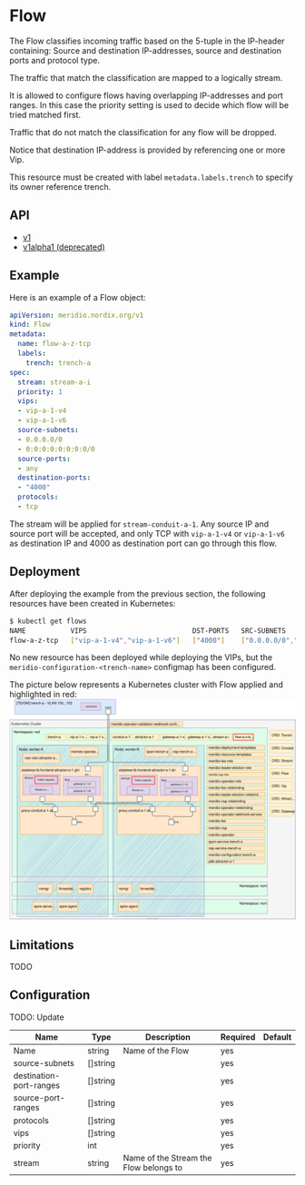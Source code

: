 # Flow

The Flow classifies incoming traffic based on the 5-tuple in the IP-header containing: Source and destination IP-addresses, source and destination ports and protocol type.

The traffic that match the classification are mapped to a logically stream.

It is allowed to configure flows having overlapping IP-addresses and port ranges. In this case the priority setting is used to decide which flow will be tried matched first. 

Traffic that do not match the classification for any flow will be dropped.

Notice that destination IP-address is provided by referencing one or more Vip.

This resource must be created with label `metadata.labels.trench` to specify its owner reference trench.

## API

- [v1](https://github.com/Nordix/Meridio/blob/master/api/v1/flow_types.go)
- [v1alpha1 (deprecated)](https://github.com/Nordix/Meridio/blob/master/api/v1alpha1/flow_types.go)

## Example

Here is an example of a Flow object:

```yaml
apiVersion: meridio.nordix.org/v1
kind: Flow
metadata:
  name: flow-a-z-tcp
  labels:
    trench: trench-a
spec:
  stream: stream-a-i
  priority: 1
  vips:
  - vip-a-1-v4
  - vip-a-1-v6
  source-subnets:
  - 0.0.0.0/0
  - 0:0:0:0:0:0:0:0/0
  source-ports:
  - any
  destination-ports:
  - "4000"
  protocols:
  - tcp
```

The stream will be applied for `stream-conduit-a-1`. Any source IP and source port will be accepted, and only TCP with `vip-a-1-v4` or `vip-a-1-v6` as destination IP and 4000 as destination port can go through this flow.

## Deployment

After deploying the example from the previous section, the following resources have been created in Kubernetes:

```sh
$ kubectl get flows
NAME           VIPS                          DST-PORTS   SRC-SUBNETS                         SRC-PORTS   PROTOCOLS   BYTE-MATCHES   STREAM       TRENCH
flow-a-z-tcp   ["vip-a-1-v4","vip-a-1-v6"]   ["4000"]    ["0.0.0.0/0","0:0:0:0:0:0:0:0/0"]   ["any"]     ["tcp"]                    stream-a-i   trench-a
```

No new resource has been deployed while deploying the VIPs, but the `meridio-configuration-<trench-name>` configmap has been configured.

The picture below represents a Kubernetes cluster with Flow applied and highlighted in red:
![Installation-Flow](../resources/Installation-Flow.svg)

## Limitations

TODO

## Configuration

TODO: Update

Name | Type | Description | Required | Default
--- | --- | --- | --- | ---
Name | string | Name of the Flow | yes |
source-subnets | []string |  | yes | 
destination-port-ranges | []string |  | yes | 
source-port-ranges | []string |  | yes | 
protocols | []string |  | yes | 
vips | []string |  | yes | 
priority | int |  | yes | 
stream | string | Name of the Stream the Flow belongs to | yes | 
